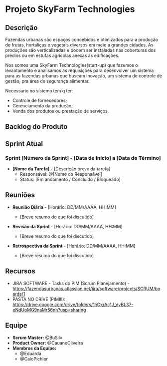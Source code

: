 # Projeto SkyFarm Technologies

## Descrição
Fazendas urbanas são espaços concebidos e otimizados para a produção de frutas, hortaliças e vegetais diversos em meio a grandes cidades. As produções são verticalizadas e podem ser instaladas nas coberturas dos prédios ou em estufas agrícolas anexas às edificações.

Nos somos uma SkyFarm Technologies(start-up) que fazemos o levantamento e analisamos as requisições para desenvolver um sistema para as fazendas urbanas que buscam inovação, um sistema de controle de gestão, pra área de segurança alimentar.

Necessario no sistema tem q ter:
 - Controle de fornecedores;
 - Gerenciamento da produção;
 - Venda dos produtos ou prestação de serviços.


## Backlog do Produto


## Sprint Atual
### Sprint [Número da Sprint] - [Data de Início] a [Data de Término]


- **[Nome da Tarefa]** - [Descrição breve da tarefa]
  - Responsável: @[Nome do Responsável]
  - Status: [Em andamento / Concluído / Bloqueado]
  
## Reuniões

- **Reunião Diária** - [Horário: DD/MM/AAAA, HH:MM]
  - [Breve resumo do que foi discutido]

- **Revisão da Sprint** - [Horário: DD/MM/AAAA, HH:MM]
  - [Breve resumo do que foi discutido]

- **Retrospectiva da Sprint** - [Horário: DD/MM/AAAA, HH:MM]
  - [Breve resumo do que foi discutido]

## Recursos
- JIRA SOFTWARE - Tasks do PIM (Scrum Planejamento) - https://fazendasurbanas.atlassian.net/jira/software/projects/SCRUM/boards/1
- PASTA NO DRIVE (PIMIII): https://drive.google.com/drive/folders/1hOkrAc1J_VvBL37-eNdUoMG9naMr56nh?usp=sharing

## Equipe
- **Scrum Master:** @BuSilv
- **Product Owner:** @CauaneOliveira
- **Membros da Equipe:**
  - @Eduarda
  - @CaioPichler

